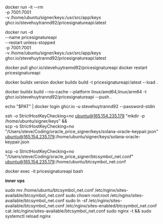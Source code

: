 docker run -it --rm \
  -p 7001:7001 \
  -v /home/ubuntu/signer/keys:/usr/src/app/keys \
  ghcr.io/stevehuytrannd92/pricesignatureapi:latest



docker run -d \
  --name pricesignatureapi \
  --restart unless-stopped \
  -p 7001:7001 \
  -v /home/ubuntu/signer/keys:/usr/src/app/keys \
  ghcr.io/stevehuytrannd92/pricesignatureapi:latest




docker pull ghcr.io/stevehuytrannd92/pricesignatureapi
docker restart pricesignatureapi


docker buildx version
docker buildx build -t pricesignatureapi:latest  --load .

docker buildx build --no-cache --platform linux/amd64,linux/arm64 -t ghcr.io/stevehuytrannd92/pricesignatureapi  --push .

echo "$PAT" | docker login ghcr.io -u stevehuytrannd92 --password-stdin

ssh -o StrictHostKeyChecking=no ubuntu@165.154.235.179 "mkdir -p /home/ubuntu/signer/keys" && \
scp -o StrictHostKeyChecking=no "/Users/steve/Coding/oracle_price_signer/keys/solana-oracle-keypair.json" ubuntu@165.154.235.179:/home/ubuntu/signer/keys/solana-oracle-keypair.json

scp -o StrictHostKeyChecking=no "/Users/steve/Coding/oracle_price_signer/btcsymbol_net.conf" ubuntu@165.154.235.179:/home/ubuntu/btcsymbol_net.conf

docker exec -it pricesignatureapi bash

**inner vps**

sudo mv /home/ubuntu/btcsymbol_net.conf /etc/nginx/sites-available/btcsymbol_net.conf
sudo chown root:root /etc/nginx/sites-available/btcsymbol_net.conf
sudo ln -sf /etc/nginx/sites-available/btcsymbol_net.conf /etc/nginx/sites-enabled/btcsymbol_net.conf
cat /etc/nginx/sites-available/btcsymbol_net.conf
sudo nginx -t && sudo systemctl reload nginx